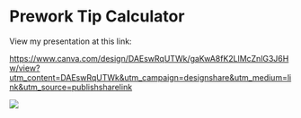 # Prework Tip Calculator

View my presentation at this link: 

https://www.canva.com/design/DAEswRqUTWk/gaKwA8fK2LlMcZnlG3J6Hw/view?utm_content=DAEswRqUTWk&utm_campaign=designshare&utm_medium=link&utm_source=publishsharelink


<img src='https://www.canva.com/design/DAEswRqUTWk/gaKwA8fK2LlMcZnlG3J6Hw/watch?utm_content=DAEswRqUTWk&utm_campaign=designshare&utm_medium=link&utm_source=publishsharelink'>
